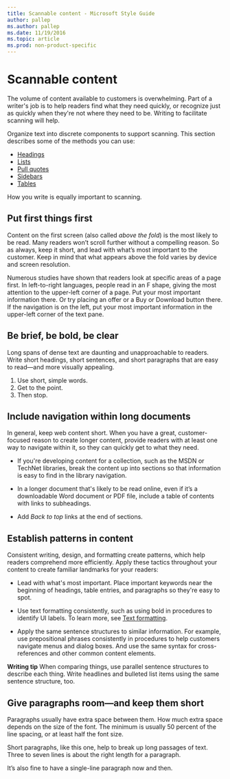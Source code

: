 ```yaml
---
title: Scannable content - Microsoft Style Guide
author: pallep
ms.author: pallep
ms.date: 11/19/2016
ms.topic: article
ms.prod: non-product-specific
---
```


# Scannable content

The
volume of content available to customers is overwhelming. Part of a
writer's job is to help readers find what they need quickly, or
recognize just as quickly when they're not where they need to be.
Writing to facilitate scanning will help.

Organize text into discrete components to support scanning. This section describes some of the methods you can use:

  - [Headings](/style-guide/scannable-content/headings)
  - [Lists](/style-guide/scannable-content/lists)
  - [Pull quotes](/style-guide/scannable-content/pull-quotes)
  - [Sidebars](/style-guide/scannable-content/sidebars)
  - [Tables](/style-guide/scannable-content/tables)

How you write is equally important to scanning.

## Put first things first

Content on the first screen (also called *above the fold*)
is the most likely to be read. Many readers won’t scroll
further without a compelling reason. So as always, keep it short,
and lead with what’s most important to the customer. Keep in mind that what appears above the fold varies by device and screen resolution.

Numerous
studies have shown that readers look at specific areas of a page
first. In left-to-right languages, people read in an F shape,
giving the most attention to the upper-left corner of a page. Put
your most important information there. Or try placing an offer or a
Buy or Download button there. If the navigation is on
the left, put your most important information in the upper-left
corner of the text pane.

## Be brief, be bold, be clear

Long
spans of dense text are daunting and unapproachable to readers.
Write short headings, short sentences, and short paragraphs that
are easy to read—and more visually appealing. 

1.  Use short, simple words. 
2.  Get to the point.
3.  Then stop.

## Include navigation within long documents

In
general, keep web content short. When you have a
great, customer-focused reason to create longer content, provide
readers with at least one way to navigate within it, so they can
quickly get to what they need. 

  - If
    you're developing content for a collection, such as the MSDN or
    TechNet libraries, break the content up into sections so
    that information is easy to find in the library navigation.  
    
  - In
    a longer document that's likely to be read online, even if it’s a
    downloadable Word document or PDF file, include a table of
    contents with links to subheadings.  
    
  - Add *Back to top* links at the end of sections.

## Establish patterns in content

Consistent
writing, design, and formatting create patterns, which help
readers comprehend more efficiently. Apply these tactics throughout your
content to create familiar landmarks for your readers:

  - Lead
    with what's most important. Place important keywords near the beginning
    of headings, table entries, and paragraphs so they're easy to
    spot.  
    
  - Use text formatting consistently, such as using bold in procedures to identify UI labels. To learn more, see [Text formatting](/style-guide/text-formatting/).  
  
  - Apply
    the same sentence structures to similar information. For example,
    use prepositional phrases consistently in procedures to
    help customers navigate menus and dialog boxes. And use the same
    syntax for cross-references and other common content elements.

**Writing tip** When comparing things, use parallel sentence structures
to describe each thing. Write headlines and bulleted list items
using the same sentence structure, too.

## Give paragraphs room—and keep them short

Paragraphs
usually have extra space between them. How much extra space
depends on the size of the font. The minimum is usually 50 percent of
the line spacing, or at least half the font size. 

Short
paragraphs, like this one, help to break up long passages of text.
Three to seven lines is about the right length for a paragraph. 

It’s also fine to have a single-line paragraph now and then. 
